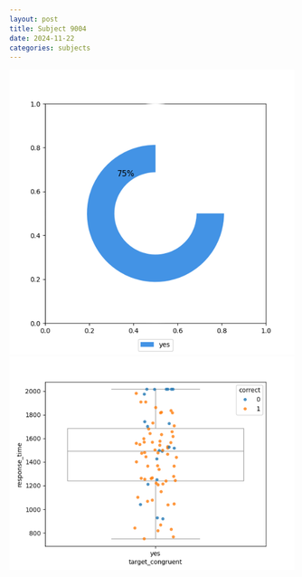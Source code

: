 ```yaml
---
layout: post
title: Subject 9004
date: 2024-11-22
categories: subjects
---
```


![](data/9004/run-23/9004_accuracy_target_congruence.png)
![](data/9004/run-23/9004_rt_congruence.png)
